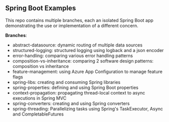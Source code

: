 ## Spring Boot Examples

This repo contains multiple branches, each an isolated Spring Boot app demonstrating the use or implementation of a
different concern.

**Branches**:

* abstract-datasource: dynamic routing of multiple data sources
* structured-logging: structured logging using logback and a json encoder
* error-handling: comparing various error handling patterns
* composition-vs-inheritance: comparing 2 software design patterns: composition vs inheritance
* feature-management: using Azure App Configuration to manage feature flags
* spring-libs: creating and consuming Spring libraries
* spring-properties: defining and using Spring Boot properties
* context-propagation: propagating thread-local context to async executions in Spring MVC
* spring-converters: creating and using Spring converters
* spring-threading: Parallelizing tasks using Spring's TaskExecutor, Async and CompletableFutures
